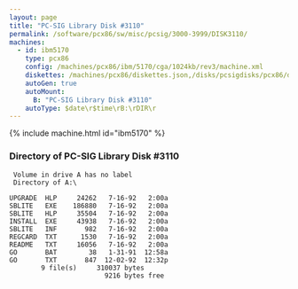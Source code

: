 ```yaml
---
layout: page
title: "PC-SIG Library Disk #3110"
permalink: /software/pcx86/sw/misc/pcsig/3000-3999/DISK3110/
machines:
  - id: ibm5170
    type: pcx86
    config: /machines/pcx86/ibm/5170/cga/1024kb/rev3/machine.xml
    diskettes: /machines/pcx86/diskettes.json,/disks/pcsigdisks/pcx86/diskettes.json
    autoGen: true
    autoMount:
      B: "PC-SIG Library Disk #3110"
    autoType: $date\r$time\rB:\rDIR\r
---
```


{% include machine.html id="ibm5170" %}

### Directory of PC-SIG Library Disk #3110

     Volume in drive A has no label
     Directory of A:\

    UPGRADE  HLP     24262   7-16-92   2:00a
    SBLITE   EXE    186880   7-16-92   2:00a
    SBLITE   HLP     35504   7-16-92   2:00a
    INSTALL  EXE     43938   7-16-92   2:00a
    SBLITE   INF       982   7-16-92   2:00a
    REGCARD  TXT      1530   7-16-92   2:00a
    README   TXT     16056   7-16-92   2:00a
    GO       BAT        38   1-31-91  12:58a
    GO       TXT       847  12-02-92  12:32p
            9 file(s)     310037 bytes
                            9216 bytes free
